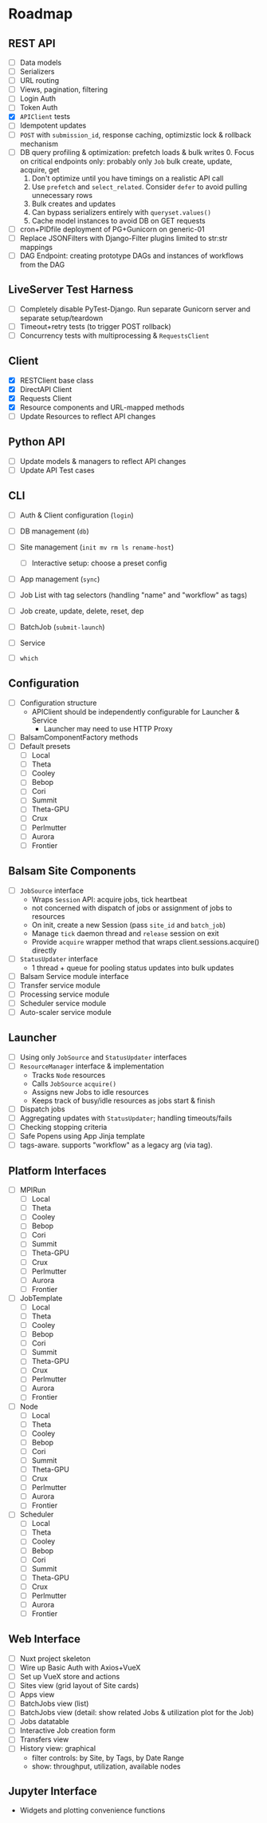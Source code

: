 # Roadmap

## REST API

- [ ] Data models
- [ ] Serializers
- [ ] URL routing
- [ ] Views, pagination, filtering
- [ ] Login Auth
- [ ] Token Auth
- [X] `APIClient` tests
- [ ] Idempotent updates
- [ ] `POST` with `submission_id`, response caching, optimizstic lock & rollback mechanism
- [ ] DB query profiling & optimization: prefetch loads & bulk writes
    0. Focus on critical endpoints only: probably only `Job` bulk create, update, acquire, get
    1. Don't optimize until you have timings on a realistic API call
    2. Use `prefetch` and `select_related`. Consider `defer` to avoid pulling unnecessary rows
    3. Bulk creates and updates
    4. Can bypass serializers entirely with `queryset.values()`
    5. Cache model instances to avoid DB on GET requests
- [ ] cron+PIDfile deployment of PG+Gunicorn on generic-01
- [ ] Replace JSONFilters with Django-Filter plugins limited to str:str mappings
- [ ] DAG Endpoint: creating prototype DAGs and instances of workflows from the DAG

## LiveServer Test Harness
- [ ] Completely disable PyTest-Django.  Run separate Gunicorn server and separate setup/teardown
- [ ] Timeout+retry tests (to trigger POST rollback)
- [ ] Concurrency tests with multiprocessing & `RequestsClient`

## Client
- [X] RESTClient base class
- [X] DirectAPI Client
- [X] Requests Client
- [X] Resource components and URL-mapped methods
- [ ] Update Resources to reflect API changes

## Python API
- [ ] Update models & managers to reflect API changes
- [ ] Update API Test cases

## CLI
- [ ] Auth & Client configuration (`login`)
- [ ] DB management (`db`)
- [ ] Site management (`init mv rm ls rename-host`)
    * [ ] Interactive setup: choose a preset config
- [ ] App management (`sync`)
- [ ] Job List with tag selectors (handling "name" and "workflow" as tags)
- [ ] Job create, update, delete, reset, dep
- [ ] BatchJob (`submit-launch`)
- [ ] Service
- [ ] `which`


## Configuration
- [ ] Configuration structure
    * APIClient should be independently configurable for Launcher & Service
        * Launcher may need to use HTTP Proxy
- [ ] BalsamComponentFactory methods
- [ ] Default presets
    * [ ] Local
    * [ ] Theta
    * [ ] Cooley
    * [ ] Bebop
    * [ ] Cori
    * [ ] Summit
    * [ ] Theta-GPU
    * [ ] Crux
    * [ ] Perlmutter
    * [ ] Aurora
    * [ ] Frontier

## Balsam Site Components

- [ ] `JobSource` interface
    * Wraps `Session` API: acquire jobs, tick heartbeat
    * not concerned with dispatch of jobs or assignment of jobs to resources
    * On init, create a new Session (pass `site_id` and `batch_job`)
    * Manage `tick` daemon thread and `release` session on exit
    * Provide `acquire` wrapper method that wraps client.sessions.acquire() directly
- [ ] `StatusUpdater` interface
    * 1 thread + queue for pooling status updates into bulk updates
- [ ] Balsam Service module interface
- [ ] Transfer service module
- [ ] Processing service module
- [ ] Scheduler service module
- [ ] Auto-scaler service module

## Launcher
- [ ] Using only `JobSource` and `StatusUpdater` interfaces
- [ ] `ResourceManager` interface & implementation
    * Tracks `Node` resources
    * Calls `JobSource` `acquire()`
    * Assigns new Jobs to idle resources 
    * Keeps track of busy/idle resources as jobs start & finish
- [ ] Dispatch jobs
- [ ] Aggregating updates with `StatusUpdater`; handling timeouts/fails
- [ ] Checking stopping criteria
- [ ] Safe Popens using App Jinja template
- [ ] tags-aware. supports "workflow" as a legacy arg (via tag).

## Platform Interfaces
- [ ] MPIRun
    * [ ] Local
    * [ ] Theta
    * [ ] Cooley
    * [ ] Bebop
    * [ ] Cori
    * [ ] Summit
    * [ ] Theta-GPU
    * [ ] Crux
    * [ ] Perlmutter
    * [ ] Aurora
    * [ ] Frontier
- [ ] JobTemplate
    * [ ] Local
    * [ ] Theta
    * [ ] Cooley
    * [ ] Bebop
    * [ ] Cori
    * [ ] Summit
    * [ ] Theta-GPU
    * [ ] Crux
    * [ ] Perlmutter
    * [ ] Aurora
    * [ ] Frontier
- [ ] Node
    * [ ] Local
    * [ ] Theta
    * [ ] Cooley
    * [ ] Bebop
    * [ ] Cori
    * [ ] Summit
    * [ ] Theta-GPU
    * [ ] Crux
    * [ ] Perlmutter
    * [ ] Aurora
    * [ ] Frontier
- [ ] Scheduler
    * [ ] Local
    * [ ] Theta
    * [ ] Cooley
    * [ ] Bebop
    * [ ] Cori
    * [ ] Summit
    * [ ] Theta-GPU
    * [ ] Crux
    * [ ] Perlmutter
    * [ ] Aurora
    * [ ] Frontier

## Web Interface

- [ ] Nuxt project skeleton
- [ ] Wire up Basic Auth with Axios+VueX
- [ ] Set up VueX store and actions
- [ ] Sites view (grid layout of Site cards)
- [ ] Apps view
- [ ] BatchJobs view (list)
- [ ] BatchJobs view (detail: show related Jobs & utilization plot for the Job)
- [ ] Jobs datatable
- [ ] Interactive Job creation form
- [ ] Transfers view
- [ ] History view: graphical
    - filter controls: by Site, by Tags, by Date Range
    - show: throughput, utilization, available nodes

## Jupyter Interface

- Widgets and plotting convenience functions

